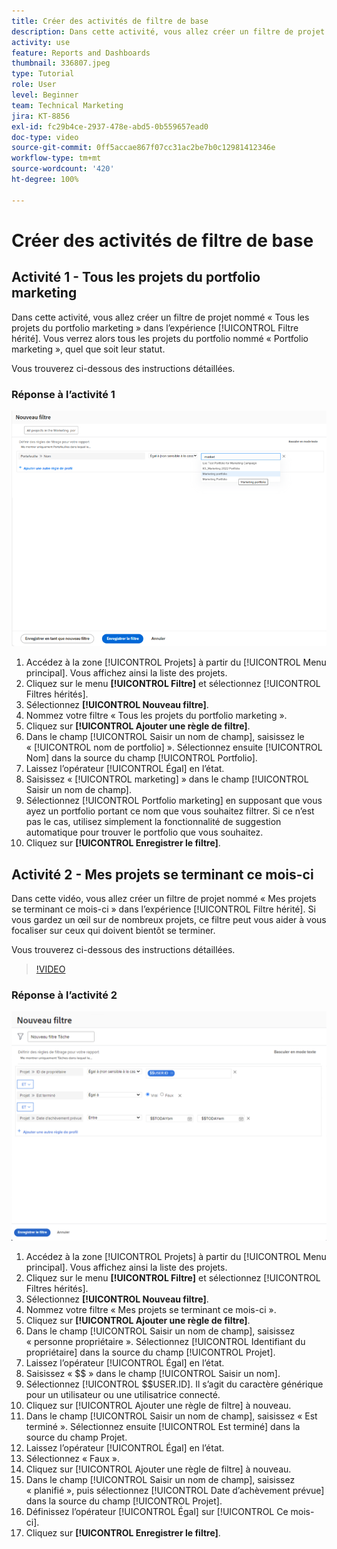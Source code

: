 ```yaml
---
title: Créer des activités de filtre de base
description: Dans cette activité, vous allez créer un filtre de projet nommé « Mes projets se terminant ce mois-ci ».
activity: use
feature: Reports and Dashboards
thumbnail: 336807.jpeg
type: Tutorial
role: User
level: Beginner
team: Technical Marketing
jira: KT-8856
exl-id: fc29b4ce-2937-478e-abd5-0b559657ead0
doc-type: video
source-git-commit: 0ff5accae867f07cc31ac2be7b0c12981412346e
workflow-type: tm+mt
source-wordcount: '420'
ht-degree: 100%

---
```


# Créer des activités de filtre de base

## Activité 1 - Tous les projets du portfolio marketing

Dans cette activité, vous allez créer un filtre de projet nommé « Tous les projets du portfolio marketing » dans l’expérience [!UICONTROL Filtre hérité]. Vous verrez alors tous les projets du portfolio nommé « Portfolio marketing », quel que soit leur statut.

Vous trouverez ci-dessous des instructions détaillées.

### Réponse à l’activité 1

![Image de l’écran pour créer un nouveau filtre](assets/basic-filter-activity-1.png)

1. Accédez à la zone [!UICONTROL Projets] à partir du [!UICONTROL Menu principal]. Vous affichez ainsi la liste des projets.
1. Cliquez sur le menu **[!UICONTROL Filtre]** et sélectionnez [!UICONTROL Filtres hérités].
1. Sélectionnez **[!UICONTROL Nouveau filtre]**.
1. Nommez votre filtre « Tous les projets du portfolio marketing ».
1. Cliquez sur **[!UICONTROL Ajouter une règle de filtre]**.
1. Dans le champ [!UICONTROL Saisir un nom de champ], saisissez le « [!UICONTROL nom de portfolio] ». Sélectionnez ensuite [!UICONTROL Nom] dans la source du champ [!UICONTROL Portfolio].
1. Laissez l’opérateur [!UICONTROL Égal] en l’état.
1. Saisissez « [!UICONTROL marketing] » dans le champ [!UICONTROL Saisir un nom de champ].
1. Sélectionnez [!UICONTROL Portfolio marketing] en supposant que vous ayez un portfolio portant ce nom que vous souhaitez filtrer. Si ce n’est pas le cas, utilisez simplement la fonctionnalité de suggestion automatique pour trouver le portfolio que vous souhaitez.
1. Cliquez sur **[!UICONTROL Enregistrer le filtre]**.

## Activité 2 - Mes projets se terminant ce mois-ci

Dans cette vidéo, vous allez créer un filtre de projet nommé « Mes projets se terminant ce mois-ci » dans l’expérience [!UICONTROL Filtre hérité]. Si vous gardez un œil sur de nombreux projets, ce filtre peut vous aider à vous focaliser sur ceux qui doivent bientôt se terminer.

Vous trouverez ci-dessous des instructions détaillées.

>[!VIDEO](https://video.tv.adobe.com/v/336807/?quality=12&learn=on)

### Réponse à l’activité 2

![Image de l’écran pour créer un nouveau filtre](assets/basic-filter-activity-updated-6-15-21.png)

1. Accédez à la zone [!UICONTROL Projets] à partir du [!UICONTROL Menu principal]. Vous affichez ainsi la liste des projets.
1. Cliquez sur le menu **[!UICONTROL Filtre]** et sélectionnez [!UICONTROL Filtres hérités].
1. Sélectionnez **[!UICONTROL Nouveau filtre]**.
1. Nommez votre filtre « Mes projets se terminant ce mois-ci ».
1. Cliquez sur **[!UICONTROL Ajouter une règle de filtre]**.
1. Dans le champ [!UICONTROL Saisir un nom de champ], saisissez « personne propriétaire ». Sélectionnez [!UICONTROL Identifiant du propriétaire] dans la source du champ [!UICONTROL Projet].
1. Laissez l’opérateur [!UICONTROL Égal] en l’état.
1. Saisissez « $$ » dans le champ [!UICONTROL Saisir un nom].
1. Sélectionnez [!UICONTROL $$USER.ID]. Il s’agit du caractère générique pour un utilisateur ou une utilisatrice connecté.
1. Cliquez sur [!UICONTROL Ajouter une règle de filtre] à nouveau.
1. Dans le champ [!UICONTROL Saisir un nom de champ], saisissez « Est terminé ». Sélectionnez ensuite [!UICONTROL Est terminé] dans la source du champ Projet.
1. Laissez l’opérateur [!UICONTROL Égal] en l’état.
1. Sélectionnez « Faux ».
1. Cliquez sur [!UICONTROL Ajouter une règle de filtre] à nouveau.
1. Dans le champ [!UICONTROL Saisir un nom de champ], saisissez « planifié », puis sélectionnez [!UICONTROL Date d’achèvement prévue] dans la source du champ [!UICONTROL Projet].
1. Définissez l’opérateur [!UICONTROL Égal] sur [!UICONTROL Ce mois-ci].
1. Cliquez sur **[!UICONTROL Enregistrer le filtre]**.
